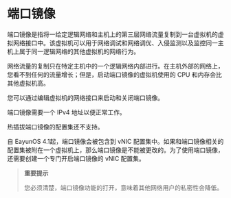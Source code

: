 # 端口镜像

端口镜像是指将一给定逻辑网络和主机上的第三层网络流量复制到一台虚拟机的虚拟网络接口中。该虚拟机可以用于网络调试和网络调优、入侵监测以及监控同一主机上属于同一逻辑网络的其他虚拟机的网络行为。

网络流量的复制只在特定主机中的一个逻辑网络内部进行。在主机外部的网络上，您看不到任何的流量增长；但是，启动端口镜像的虚拟机使用的 CPU 和内存会比其他虚拟机高。

您可以通过编辑虚拟机的网络接口来启动和关闭端口镜像。

端口镜像需要一个 IPv4 地址以便正常工作。

热插拔端口镜像的配置集还不支持。

自 EayunOS 4.1起，端口镜像会被包含到 vNIC 配置集中。如果和端口镜像相关的配置集被附在一个虚拟机上，那么端口镜像是不能被更改的。为了使用端口镜像，还需要创建一个专门开启端口镜像的 vNIC 配置集。

> **重要提示**
>
> 您必须清楚，端口镜像功能的打开，意味着其他网络用户的私密性会降低。

